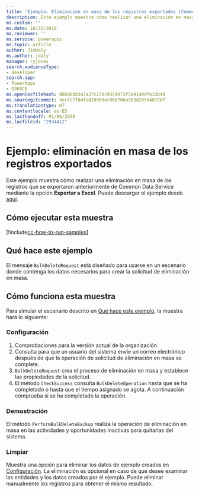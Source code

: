 ```yaml
---
title: 'Ejemplo: Eliminación en masa de los registros exportados (Common Data Service) | Microsoft Docs'
description: Este ejemplo muestra cómo realizar una eliminación en masa de registros
ms.custom: ''
ms.date: 10/31/2018
ms.reviewer: ''
ms.service: powerapps
ms.topic: article
author: JimDaly
ms.author: jdaly
manager: ryjones
search.audienceType:
- developer
search.app:
- PowerApps
- D365CE
ms.openlocfilehash: 8b690bb3a7a27c278c9354073f5e4140dfe33b4d
ms.sourcegitcommit: 5ec7c7f04fe41896dec966706a3b3d295648726f
ms.translationtype: HT
ms.contentlocale: es-ES
ms.lasthandoff: 01/06/2020
ms.locfileid: "2934412"
---
```

# <a name="sample-bulk-delete-exported-records"></a>Ejemplo: eliminación en masa de los registros exportados

Este ejemplo muestra cómo realizar una eliminación en masa de los registros que se exportaron anteriormente de Common Data Service mediante la opción **Exportar a Excel**. Puede descargar el ejemplo desde [aquí](https://github.com/Microsoft/PowerApps-Samples/tree/master/cds/orgsvc/C%23/BulkDeleteExported).

## <a name="how-to-run-this-sample"></a>Cómo ejecutar esta muestra

[!include[cc-how-to-run-samples](../../includes/cc-how-to-run-samples.md)]

## <a name="what-this-sample-does"></a>Qué hace este ejemplo

El mensaje `BulkDeleteRequest` está diseñado para usarse en un escenario donde contenga los datos necesarios para crear la solicitud de eliminación en masa.

## <a name="how-this-sample-works"></a>Cómo funciona esta muestra

Para simular el escenario descrito en [Qué hace este ejemplo](#what-this-sample-does), la muestra hará lo siguiente:

### <a name="setup"></a>Configuración

1. Comprobaciones para la versión actual de la organización.
2. Consulta para que un usuario del sistema envíe un correo electrónico después de que la operación de solicitud de eliminación en masa se complete.
3. `BulkDeleteRequest` crea el proceso de eliminación en masa y establece las propiedades de la solicitud.
4. El método `CheckSuccess` consulta `BulkDeleteOperation` hasta que se ha completado o hasta que el tiempo asignado se agota. A continuación comprueba si se ha completado la operación.

### <a name="demonstrate"></a>Demostración

El método `PerformBulkDeleteBackup` realiza la operación de eliminación en masa en las actividades y oportunidades inactivas para quitarlas del sistema.

### <a name="clean-up"></a>Limpiar

Muestra una opción para eliminar los datos de ejemplo creados en [Configuración](#setup). La eliminación es opcional en caso de que desee examinar las entidades y los datos creados por el ejemplo. Puede eliminar manualmente los registros para obtener el mismo resultado.
